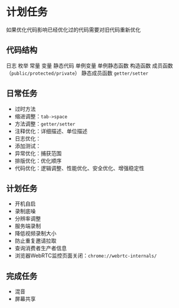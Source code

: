 # 计划任务

如果优化代码影响已经优化过的代码需要对旧代码重新优化

## 代码结构

日志
枚举
常量
变量
静态代码
单例变量
单例静态函数
构造函数
成员函数（`public/protected/private`）
静态成员函数
`getter/setter`

## 日常任务

* 过时方法
* 缩进调整：`tab->space`
* 方法调整：`getter/setter`
* 注释优化：详细描述、单位描述
* 日志优化：
* 添加测试：
* 异常优化：捕获范围
* 排版优化：优化顺序
* 代码优化：逻辑调整、性能优化、安全优化、增强稳定性

## 计划任务

* 开机自启
* 录制底噪
* 分辨率调整
* 服务端录制
* 降低视频录制大小
* 防止重复邀请拉取
* 查询消费者生产者信息
* 浏览器WebRTC监控页面关闭：`chrome://webrtc-internals/`

## 完成任务

* 混音
* 屏幕共享
